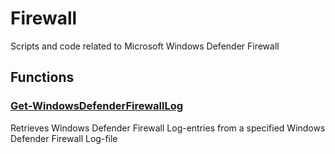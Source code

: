 # Firewall

Scripts and code related to Microsoft Windows Defender Firewall

## Functions

### [Get-WindowsDefenderFirewallLog](./Get-WindowsDefenderFirewallLog/)
Retrieves Windows Defender Firewall Log-entries from a specified Windows Defender Firewall Log-file